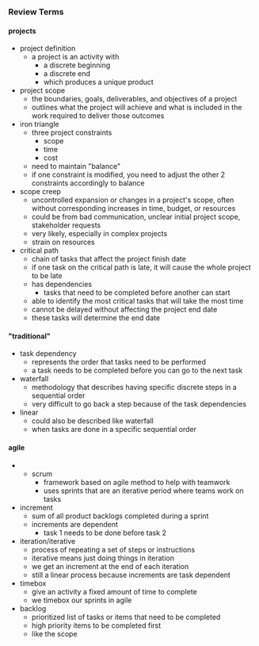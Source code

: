 ### Review Terms

#### projects
- project definition
	- a project is an activity with
		- a discrete beginning
		- a discrete end
		- which produces a unique product 
- project scope
	- the boundaries, goals, deliverables, and objectives of a project
	- outlines what the project will achieve and what is included in the work required to deliver those outcomes
- iron triangle
	- three project constraints
		- scope
		- time
		- cost
	- need to maintain "balance"
	- if one constraint is modified, you need to adjust the other 2 constraints accordingly to balance  
- scope creep
	- uncontrolled expansion or changes in a project's scope, often without corresponding increases in time, budget, or resources
	- could be from bad communication, unclear initial project scope, stakeholder requests
	- very likely, especially in complex projects 
	- strain on resources 
- critical path
	- chain of tasks that affect the project finish date 
	- if one task on the critical path is late, it will cause the whole project to be late
	- has dependencies 
		- tasks that need to be completed before another can start 
	- able to identify the most critical tasks that will take the most time
	- cannot be delayed without affecting the project end date 
	- these tasks will determine the end date 
#### "traditional"
- task dependency
	- represents the order that tasks need to be performed
	- a task needs to be completed before you can go to the next task 
- waterfall
	- methodology that describes having specific discrete steps in a sequential order
	- very difficult to go back a step because of the task dependencies 
- linear 
	- could also be described like waterfall
	- when tasks are done in a specific sequential order 

#### agile
- - scrum
	- framework based on agile method to help with teamwork
	- uses sprints that are an iterative period where teams work on tasks 
- increment
	- sum of all product backlogs completed during a sprint 
	- increments are dependent
		- task 1 needs to be done before task 2 
- iteration/iterative
	- process of repeating a set of steps or instructions
	- iterative means just doing things in iteration
	- we get an increment at the end of each iteration 
	- still a linear process because increments are task dependent 
- timebox
	- give an activity a fixed amount of time to complete 
	- we timebox our sprints in agile 
- backlog
	- prioritized list of tasks or items that need to be completed
	- high priority items to be completed first 
	- like the scope 
